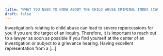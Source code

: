 ```yaml
---
title: "WHAT YOU NEED TO KNOW ABOUT THE CHILD ABUSE CRIMINAL INDEX (CACI)"
draft: false
---
```


Investigation’s relating to child abuse can lead to severe repercussions for you if you are the target of an inquiry. Therefore, it is important to reach out to a lawyer as soon as possible if you find yourself at the center of an investigation or subject to a grievance hearing. Having excellent representation from a […]
